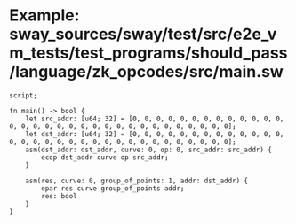 # Example: sway_sources/sway/test/src/e2e_vm_tests/test_programs/should_pass/language/zk_opcodes/src/main.sw

```sway
script;

fn main() -> bool {
    let src_addr: [u64; 32] = [0, 0, 0, 0, 0, 0, 0, 0, 0, 0, 0, 0, 0, 0, 0, 0, 0, 0, 0, 0, 0, 0, 0, 0, 0, 0, 0, 0, 0, 0, 0, 0];
    let dst_addr: [u64; 32] = [0, 0, 0, 0, 0, 0, 0, 0, 0, 0, 0, 0, 0, 0, 0, 0, 0, 0, 0, 0, 0, 0, 0, 0, 0, 0, 0, 0, 0, 0, 0, 0];
    asm(dst_addr: dst_addr, curve: 0, op: 0, src_addr: src_addr) {
        ecop dst_addr curve op src_addr;
    }

    asm(res, curve: 0, group_of_points: 1, addr: dst_addr) {
        epar res curve group_of_points addr;
        res: bool
    }
}

```
